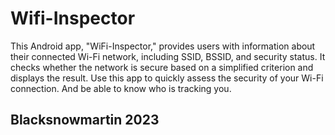 # Wifi-Inspector
This Android app, "WiFi-Inspector," provides users with information about their connected Wi-Fi network, including SSID, BSSID, and security status. It checks whether the network is secure based on a simplified criterion and displays the result. Use this app to quickly assess the security of your Wi-Fi connection.
And be able to know who is tracking you.
## Blacksnowmartin 2023 
